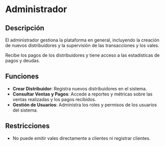 # Administrador

## Descripción

El administrador gestiona la plataforma en general, incluyendo la creación de nuevos distribuidores y la supervisión de las transacciones y los vales.

Recibe los pagos de los distribuidores y tiene acceso a las estadísticas de pagos y deudas.

## Funciones

- **Crear Distribuidor**: Registra nuevos distribuidores en el sistema.
- **Consultar Ventas y Pagos**: Accede a reportes y métricas sobre las ventas realizadas y los pagos recibidos.
- **Gestión de Usuarios**: Administra los roles y permisos de los usuarios del sistema.

## Restricciones

- No puede emitir vales directamente a clientes ni registrar clientes.
